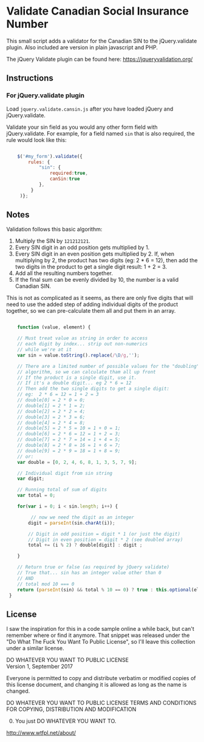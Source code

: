# Validate Canadian Social Insurance Number

This small script adds a validator for the Canadian SIN to the jQuery.validate plugin.  Also included are version in plain javascript and PHP.

The jQuery Validate plugin can be found here: https://jqueryvalidation.org/

## Instructions

### For jQuery.validate plugin

Load `jquery.validate.cansin.js` after you have loaded jQuery and jQuery.validate.

Validate your sin field as you would any other form field with jQuery.validate.  For example, for a field named `sin` that is also required, the rule would look like this:

```javascript

    $('#my_form').validate({
        rules: {
            "sin": { 
                required:true,
                canSin:true 
            },
         }  
     )};

```

## Notes

Validation follows this basic algorithm:

1. Multiply the SIN by `121212121`.
2. Every SIN digit in an odd position gets multiplied by 1.
3. Every SIN digit in an even position gets multiplied by 2.  If, when multiplying by 2, the product has two digits (eg: 2 * 6 = 12), then add the two digits in the product to get a single digit result:  1 + 2 = 3.
4. Add all the resulting numbers together.
5. If the final sum can be evenly divided by 10, the number is a valid Canadian SIN.

This is not as complicated as it seems, as there are only five digits that will need to use the added step of adding individual digits of the product together, so we can pre-calculate them all and put them in an array.


```javascript

    function (value, element) {

    // Must treat value as string in order to access
    // each digit by index... strip out non-numerics
    // while we're at it
    var sin = value.toString().replace(/\D/g,'');

    // There are a limited number of possible values for the "doubling"
    // algorithm, so we can calculate tham all up front
    // If the product is a single digit, use it.
    // If it's a double digit... eg 2 * 6 = 12
    // Then add the two single digits to get a single digit:
    // eg:  2 * 6 = 12 = 1 + 2 = 3
    // double[0] = 2 * 0 = 0;
    // double[1] = 2 * 1 = 2;
    // double[2] = 2 * 2 = 4;
    // double[3] = 2 * 3 = 6;
    // double[4] = 2 * 4 = 8;
    // double[5] = 2 * 5 = 10 = 1 + 0 = 1;
    // double[6] = 2 * 6 = 12 = 1 + 2 = 3;
    // double[7] = 2 * 7 = 14 = 1 + 4 = 5;
    // double[8] = 2 * 8 = 16 = 1 + 6 = 7;
    // double[9] = 2 * 9 = 18 = 1 + 8 = 9;
    // or:
    var double = [0, 2, 4, 6, 8, 1, 3, 5, 7, 9];

    // Individual digit from sin string
    var digit;

    // Running total of sum of digits
    var total = 0;

    for(var i = 0; i < sin.length; i++) {

         // now we need the digit as an integer
        digit = parseInt(sin.charAt(i));

        // Digit in odd position = digit * 1 (or just the digit)
        // Digit in even position = digit * 2 (see doubled array)
        total += (i % 2) ? double[digit] : digit ;

    }

    // Return true or false (as required by jQuery validate)
    // True that... sin has an integer value other than 0
    // AND
    // total mod 10 === 0
    return (parseInt(sin) && total % 10 == 0) ? true : this.optional(element);
 }

 ```

 ## License

 I saw the inspiration for this in a code sample online a while back, but can't remember where or find it anymore.  That snippet was released under the "Do What The Fuck You Want To Public License", so I'll leave this collection under a similar license.

 DO WHATEVER YOU WANT TO PUBLIC LICENSE  
 Version 1, September 2017 

 Everyone is permitted to copy and distribute verbatim or modified 
 copies of this license document, and changing it is allowed as long 
 as the name is changed. 

 DO WHATEVER YOU WANT TO PUBLIC LICENSE 
 TERMS AND CONDITIONS FOR COPYING, DISTRIBUTION AND MODIFICATION 

 0. You just DO WHATEVER YOU WANT TO.

 http://www.wtfpl.net/about/




```